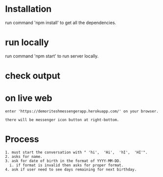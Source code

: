 # Installation 
run command 'npm install' to get all the dependencies.

# run locally
run command 'npm start' to run server locally.

# check output 
  # on live web 
    enter 'https://demoriteshmessengerapp.herokuapp.com/' on your browser.

    there will be messenger icon button at right-bottom.

  # Process 
    1. must start the conversation with " 'hi',  'Hi',  'hI',  'HI'".
    2. asks for name.
    3. ask for date of birth in the format of YYYY-MM-DD.
      i. if format is invalid then asks for proper format.
    4. ask if user need to see days remaining for next birthday.
    

